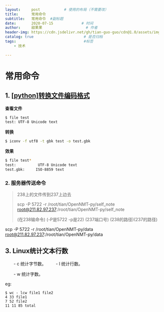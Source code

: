 ```yaml
---
layout:     post           # 使用的布局（不需要改）
title:      常用命令
subtitle:   常用命令  #副标题
date:       2020-07-15             # 时间
author:     甜果果                    # 作者
header-img: https://cdn.jsdelivr.net/gh/tian-guo-guo/cdn@1.0/assets/img/post-bg-debug.png    #背景图片
catalog: true                       # 是否归档
tags:                               #标签
    - 技术
 
---
```


# 常用命令

## 1. [[python]转换文件编码格式](https://www.jianshu.com/p/d5030db5da0e)

**查看文件**

```bash
$ file test
test: UTF-8 Unicode text
```

**转换**

```bash
$ iconv -f utf8 -t gbk test -o test.gbk
```

**效果**

```bash
$ file test*
test:          UTF-8 Unicode text
test.gbk:     ISO-8859 text
```

### 2. 服务器传送命令

>238上的文件传到237上边去
>
>scp -P 5722 -r /root/tian/OpenNMT-py/self_note root@211.82.97.237:/root/tian/OpenNMT-py/self_note
>
>(在238输命令) (-P是5722 -p是22) (237端口号) (238的路径)(237的路径)

scp -P 5722 -r /root/tian/OpenNMT-py/data root@211.82.97.237:/root/tian/OpenNMT-py/data

## 3. Linux统计文本行数

　　- c 统计字节数。
　　- l 统计行数。

　　- w 统计字数。

eg:

```
$ wc - lcw file1 file2
4 33 file1
7 52 file2
11 11 85 total
```

